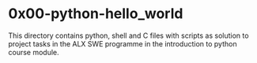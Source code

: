 # 0x00-python-hello_world
This directory contains python, shell and C files with scripts as solution to
project tasks in the ALX SWE programme in the introduction to python course
module.
